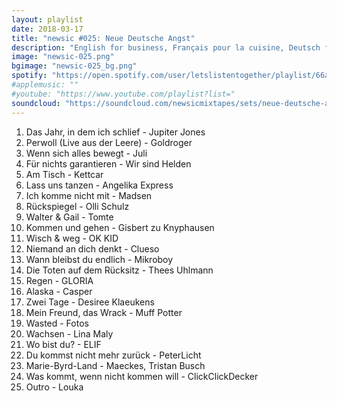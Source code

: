```yaml
---
layout: playlist
date: 2018-03-17
title: "newsic #025: Neue Deutsche Angst"
description: "English for business, Français pour la cuisine, Deutsch für die Angst."
image: "newsic-025.png"
bgimage: "newsic-025_bg.png"
spotify: "https://open.spotify.com/user/letslistentogether/playlist/66aiSe5Avk3TWnqn5vv1dw"
#applemusic: ""
#youtube: "https://www.youtube.com/playlist?list="
soundcloud: "https://soundcloud.com/newsicmixtapes/sets/neue-deutsche-angst-newsic-025"
---
```


<ol>
  <li>Das Jahr, in dem ich schlief - Jupiter Jones</li>
  <li>Perwoll (Live aus der Leere) - Goldroger</li>
  <li>Wenn sich alles bewegt - Juli</li>
  <li>Für nichts garantieren - Wir sind Helden</li>
  <li>Am Tisch - Kettcar</li>
  <li>Lass uns tanzen - Angelika Express</li>
  <li>Ich komme nicht mit - Madsen</li>
  <li>Rückspiegel - Olli Schulz</li>
  <li>Walter & Gail - Tomte</li>
  <li>Kommen und gehen - Gisbert zu Knyphausen</li>
  <li>Wisch & weg - OK KID</li>
  <li>Niemand an dich denkt - Clueso</li>
  <li>Wann bleibst du endlich - Mikroboy</li>
  <li>Die Toten auf dem Rücksitz - Thees Uhlmann</li>
  <li>Regen - GLORIA</li>
  <li>Alaska - Casper</li>
  <li>Zwei Tage - Desiree Klaeukens</li>
  <li>Mein Freund, das Wrack - Muff Potter</li>
  <li>Wasted - Fotos</li>
  <li>Wachsen - Lina Maly</li>
  <li>Wo bist du? - ELIF</li>
  <li>Du kommst nicht mehr zurück - PeterLicht</li>
  <li>Marie-Byrd-Land - Maeckes, Tristan Busch</li>
  <li>Was kommt, wenn nicht kommen will - ClickClickDecker</li>
  <li>Outro - Louka</li>
</ol>